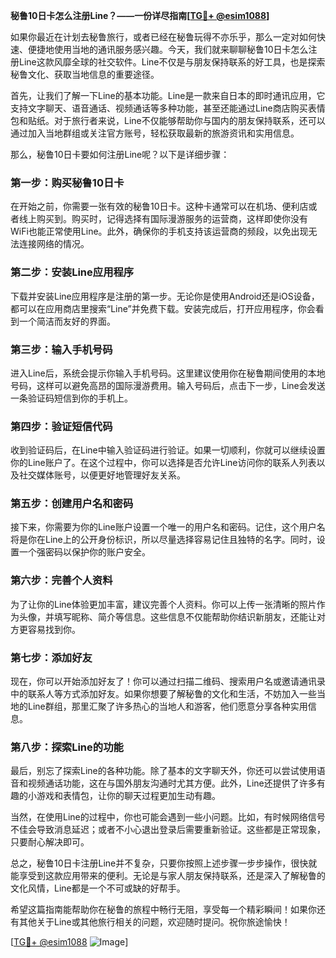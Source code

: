 **秘鲁10日卡怎么注册Line？——一份详尽指南[[TG💪+ @esim1088](https://t.me/s/esim1088)]**

如果你最近在计划去秘鲁旅行，或者已经在秘鲁玩得不亦乐乎，那么一定对如何快速、便捷地使用当地的通讯服务感兴趣。今天，我们就来聊聊秘鲁10日卡怎么注册Line这款风靡全球的社交软件。Line不仅是与朋友保持联系的好工具，也是探索秘鲁文化、获取当地信息的重要途径。

首先，让我们了解一下Line的基本功能。Line是一款来自日本的即时通讯应用，它支持文字聊天、语音通话、视频通话等多种功能，甚至还能通过Line商店购买表情包和贴纸。对于旅行者来说，Line不仅能够帮助你与国内的朋友保持联系，还可以通过加入当地群组或关注官方账号，轻松获取最新的旅游资讯和实用信息。

那么，秘鲁10日卡要如何注册Line呢？以下是详细步骤：

### 第一步：购买秘鲁10日卡

在开始之前，你需要一张有效的秘鲁10日卡。这种卡通常可以在机场、便利店或者线上购买到。购买时，记得选择有国际漫游服务的运营商，这样即使你没有WiFi也能正常使用Line。此外，确保你的手机支持该运营商的频段，以免出现无法连接网络的情况。

### 第二步：安装Line应用程序

下载并安装Line应用程序是注册的第一步。无论你是使用Android还是iOS设备，都可以在应用商店里搜索“Line”并免费下载。安装完成后，打开应用程序，你会看到一个简洁而友好的界面。

### 第三步：输入手机号码

进入Line后，系统会提示你输入手机号码。这里建议使用你在秘鲁期间使用的本地号码，这样可以避免高昂的国际漫游费用。输入号码后，点击下一步，Line会发送一条验证码短信到你的手机上。

### 第四步：验证短信代码

收到验证码后，在Line中输入验证码进行验证。如果一切顺利，你就可以继续设置你的Line账户了。在这个过程中，你可以选择是否允许Line访问你的联系人列表以及社交媒体账号，以便更好地管理好友关系。

### 第五步：创建用户名和密码

接下来，你需要为你的Line账户设置一个唯一的用户名和密码。记住，这个用户名将是你在Line上的公开身份标识，所以尽量选择容易记住且独特的名字。同时，设置一个强密码以保护你的账户安全。

### 第六步：完善个人资料

为了让你的Line体验更加丰富，建议完善个人资料。你可以上传一张清晰的照片作为头像，并填写昵称、简介等信息。这些信息不仅能帮助你结识新朋友，还能让对方更容易找到你。

### 第七步：添加好友

现在，你可以开始添加好友了！你可以通过扫描二维码、搜索用户名或邀请通讯录中的联系人等方式添加好友。如果你想要了解秘鲁的文化和生活，不妨加入一些当地的Line群组，那里汇聚了许多热心的当地人和游客，他们愿意分享各种实用信息。

### 第八步：探索Line的功能

最后，别忘了探索Line的各种功能。除了基本的文字聊天外，你还可以尝试使用语音和视频通话功能，这在与国外朋友沟通时尤其方便。此外，Line还提供了许多有趣的小游戏和表情包，让你的聊天过程更加生动有趣。

当然，在使用Line的过程中，你也可能会遇到一些小问题。比如，有时候网络信号不佳会导致消息延迟；或者不小心退出登录后需要重新验证。这些都是正常现象，只要耐心解决即可。

总之，秘鲁10日卡注册Line并不复杂，只要你按照上述步骤一步步操作，很快就能享受到这款应用带来的便利。无论是与家人朋友保持联系，还是深入了解秘鲁的文化风情，Line都是一个不可或缺的好帮手。

希望这篇指南能帮助你在秘鲁的旅程中畅行无阻，享受每一个精彩瞬间！如果你还有其他关于Line或其他旅行相关的问题，欢迎随时提问。祝你旅途愉快！

[[TG💪+ @esim1088](https://t.me/s/esim1088) ![Image](https://i.postimg.cc/4NQfJmqS/Snipaste-2025-05-13-00-14-12.png)]